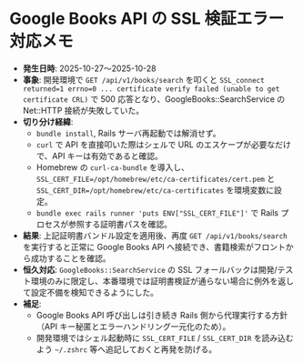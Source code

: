 # Google Books API の SSL 検証エラー対応メモ

- **発生日時**: 2025-10-27〜2025-10-28
- **事象**: 開発環境で `GET /api/v1/books/search` を叩くと `SSL_connect returned=1 errno=0 ... certificate verify failed (unable to get certificate CRL)` で 500 応答となり、GoogleBooks::SearchService の Net::HTTP 接続が失敗していた。
- **切り分け経緯**:
  - `bundle install`, Rails サーバ再起動では解消せず。
  - `curl` で API を直接叩いた際はシェルで URL のエスケープが必要なだけで、API キーは有効であると確認。
  - Homebrew の `curl-ca-bundle` を導入し、`SSL_CERT_FILE=/opt/homebrew/etc/ca-certificates/cert.pem` と `SSL_CERT_DIR=/opt/homebrew/etc/ca-certificates` を環境変数に設定。
  - `bundle exec rails runner 'puts ENV["SSL_CERT_FILE"]'` で Rails プロセスが参照する証明書パスを確認。
- **結果**: 上記証明書バンドル設定を適用後、再度 `GET /api/v1/books/search` を実行すると正常に Google Books API へ接続でき、書籍検索がフロントから成功することを確認。
- **恒久対応**: `GoogleBooks::SearchService` の SSL フォールバックは開発/テスト環境のみに限定し、本番環境では証明書検証が通らない場合に例外を返して設定不備を検知できるようにした。
- **補足**:
  - Google Books API 呼び出しは引き続き Rails 側から代理実行する方針（API キー秘匿とエラーハンドリング一元化のため）。
  - 開発環境ではシェル起動時に `SSL_CERT_FILE` / `SSL_CERT_DIR` を読み込むよう `~/.zshrc` 等へ追記しておくと再発を防げる。
